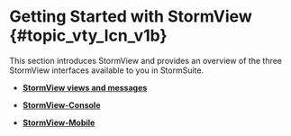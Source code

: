 # Getting Started with StormView {#topic_vty_lcn_v1b}

This section introduces StormView and provides an overview of the three StormView interfaces available to you in StormSuite.

-   **[StormView views and messages](../stormview_gettingstarted/stormview_general_intro.html)**  

-   **[StormView-Console](../stormview_gettingstarted/stormview-gettingstarted_console_top.html)**  

-   **[StormView-Mobile](../stormview_gettingstarted/stormview-gettingstarted_mobileview_top.html)**  


